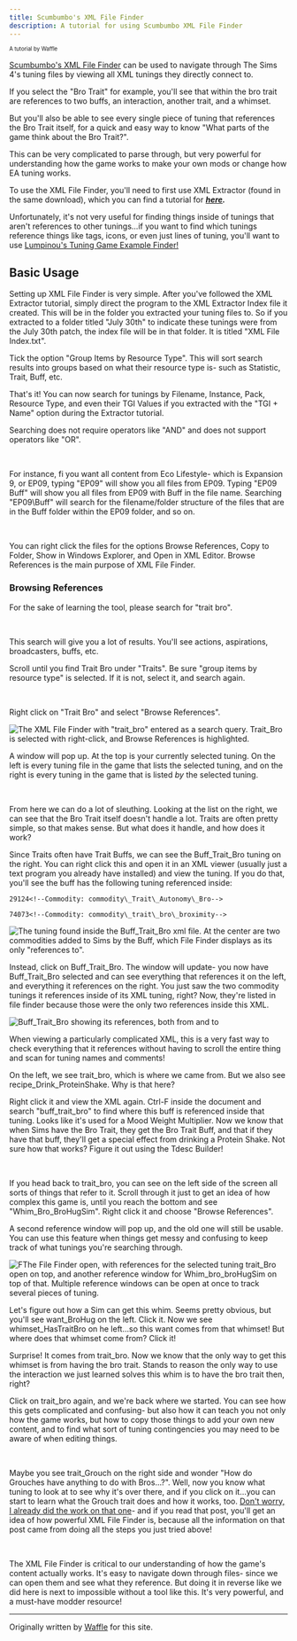 ```yaml
---
title: Scumbumbo's XML File Finder
description: A tutorial for using Scumbumbo XML File Finder
---
```


<sup><sub>A tutorial by Waffle</sup></sub>

[Scumbumbo's XML File Finder](https://scumbumbomods.com/xml-extractor/) can be used to navigate through The Sims 4's tuning files by viewing all XML tunings they directly connect to.

If you select the "Bro Trait" for example, you'll see that within the bro trait are references to two buffs, an interaction, another trait, and a whimset. 

But you'll also be able to see every single piece of tuning that references the Bro Trait itself, for a quick and easy way to know "What parts of the game think about the Bro Trait?".

This can be very complicated to parse through, but very powerful for understanding how the game works to make your own mods or change how EA tuning works. 

To use the XML File Finder, you'll need to first use XML Extractor (found in the same download), which you can find a tutorial for ***[here](https://thesims4moddersreference.org/tutorials/xml-extractor/).***

Unfortunately, it's not very useful for finding things inside of tunings that aren't references to other tunings...if you want to find which tunings reference things like tags, icons, or even just lines of tuning, you'll want to use [Lumpinou's Tuning Game Example Finder!](https://app.ts4modhound.com/tools/game_example_search)


Basic Usage
---

Setting up XML File Finder is very simple. After you've followed the XML Extractor tutorial, simply direct the program to the XML Extractor Index file it created. This will be in the folder you extracted your tuning files to. So if you extracted to a folder titled "July 30th" to indicate these tunings were from the July 30th patch, the index file will be in that folder. It is titled "XML File Index.txt".

Tick the option "Group Items by Resource Type". This will sort search results into groups based on what their resource type is- such as Statistic, Trait, Buff, etc.

That's it! You can now search for tunings by Filename, Instance, Pack, Resource Type, and even their TGI Values if you extracted with the "TGI + Name" option during the Extractor tutorial.

Searching does not require operators like "AND" and does not support operators like "OR".

<br>

For instance, fi you want all content from Eco Lifestyle- which is Expansion 9, or EP09, typing "EP09" will show you all files from EP09. Typing "EP09 Buff" will show you all files from EP09 with Buff in the file name. Searching "EP09\\Buff" will search for the filename/folder structure of the files that are in the Buff folder within the EP09 folder, and so on. 

<br>

You can right click the files for the options Browse References, Copy to Folder, Show in Windows Explorer, and Open in XML Editor. Browse References is the main purpose of XML File Finder.

### Browsing References

For the sake of learning the tool, please search for "trait bro".

<br>

This search will give you a lot of results. You'll see actions, aspirations, broadcasters, buffs, etc.

Scroll until you find Trait Bro under "Traits". Be sure "group items by resource type" is selected. If it is not, select it, and search again.

<br>

Right click on "Trait Bro" and select "Browse References".

![The XML File Finder with "trait_bro" entered as a search query. Trait_Bro is selected with right-click, and Browse References is highlighted.](../../../../src/assets/File-Finder-1-waffle.png)

A window will pop up. At the top is your currently selected tuning. On the left is every tuning file in the game that lists the selected tuning, and on the right is every tuning in the game that is listed *by* the selected tuning.

<br>

From here we can do a lot of sleuthing. Looking at the list on the right, we can see that the Bro Trait itself doesn't handle a lot. Traits are often pretty simple, so that makes sense. But what does it handle, and how does it work?

Since Traits often have Trait Buffs, we can see the Buff\_Trait\_Bro tuning on the right. You can right click this and open it in an XML viewer (usually just a text program you already have installed) and view the tuning. If you do that, you'll see the buff has the following tuning referenced inside:

```
29124<!--Commodity: commodity\_Trait\_Autonomy\_Bro-->

74073<!--Commodity: commodity\_trait\_bro\_broximity-->
```

![The tuning found inside the Buff_Trait_Bro xml file. At the center are two commodities added to Sims by the Buff, which File Finder displays as its only "references to".](../../../../src/assets/File-Finder-2-waffle.png)

Instead, click on Buff\_Trait\_Bro. The window will update- you now have Buff\_Trait\_Bro selected and can see everything that references it on the left, and everything it references on the right. You just saw the two commodity tunings it references inside of its XML tuning, right? Now, they're listed in file finder because those were the only two references inside this XML. 

![Buff_Trait_Bro showing its references, both from and to](../../../../src/assets/File-Finder-3-waffle.png)

When viewing a particularly complicated XML, this is a very fast way to check everything that it references without having to scroll the entire thing and scan for tuning names and comments!

On the left, we see trait\_bro, which is where we came from. But we also see recipe\_Drink\_ProteinShake. Why is that here?

Right click it and view the XML again. Ctrl-F inside the document and search "buff\_trait\_bro" to find where this buff is referenced inside that tuning. Looks like it's used for a Mood Weight Multiplier. Now we know that when Sims have the Bro Trait, they get the Bro Trait Buff, and that if they have that buff, they'll get a special effect from drinking a Protein Shake. Not sure how that works? Figure it out using the Tdesc Builder!

<br>

If you head back to trait\_bro, you can see on the left side of the screen all sorts of things that refer to it. Scroll through it just to get an idea of how complex this game is, until you reach the bottom and see "Whim\_Bro\_BroHugSim". Right click it and choose "Browse References".

A second reference window will pop up, and the old one will still be usable. You can use this feature when things get messy and confusing to keep track of what tunings you're searching through. 

![FThe File Finder open, with references for the selected tuning trait_Bro open on top, and another reference window for Whim_bro_broHugSim on top of that. Multiple reference windows can be open at once to track several pieces of tuning.](../../../../src/assets/File-Finder-4-waffle.png)

Let's figure out how a Sim can get this whim. Seems pretty obvious, but you'll see want\_BroHug on the left. Click it. Now we see whimset\_HasTraitBro on he left...so this want comes from that whimset! But where does that whimset come from? Click it!

Surprise! It comes from trait\_bro. Now we know that the only way to get this whimset is from having the bro trait. Stands to reason the only way to use the interaction we just learned solves this whim is to have the bro trait then, right? 

Click on trait\_bro again, and we're back where we started. You can see how this gets complicated and confusing- but also how it can teach you not only how the game works, but how to copy those things to add your own new content, and to find what sort of tuning contingencies you may need to be aware of when editing things. 

<br>

Maybe you see trait\_Grouch on the right side and wonder "How do Grouches have anything to do with Bros...?". Well, now you know what tuning to look at to see why it's over there, and if you click on it...you can start to learn what the Grouch trait does and how it works, too. [Don't worry, I already did the work on that one](https://www.patreon.com/posts/117230327)- and if you read that post, you'll get an idea of how powerful XML File Finder is, because all the information on that post came from doing all the steps you just tried above!

<br>

The XML File Finder is critical to our understanding of how the game's content actually works. It's easy to navigate down through files- since we can open them and see what they reference. But doing it in reverse like we did here is next to impossible without a tool like this. It's very powerful, and a must-have modder resource!

---

Originally written by [Waffle](https://www.patreon.com/c/waffle_mix_ins/) for this site.